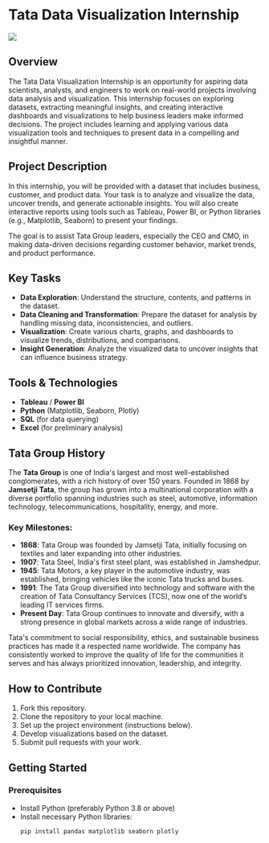 # Tata Data Visualization Internship

![](https://github.com/Lucky-akash321/TATA-Data-Visualization/blob/main/tata-logo-sign-A64W6H.jpg)

## Overview

The Tata Data Visualization Internship is an opportunity for aspiring data scientists, analysts, and engineers to work on real-world projects involving data analysis and visualization. This internship focuses on exploring datasets, extracting meaningful insights, and creating interactive dashboards and visualizations to help business leaders make informed decisions. The project includes learning and applying various data visualization tools and techniques to present data in a compelling and insightful manner.

## Project Description

In this internship, you will be provided with a dataset that includes business, customer, and product data. Your task is to analyze and visualize the data, uncover trends, and generate actionable insights. You will also create interactive reports using tools such as Tableau, Power BI, or Python libraries (e.g., Matplotlib, Seaborn) to present your findings.

The goal is to assist Tata Group leaders, especially the CEO and CMO, in making data-driven decisions regarding customer behavior, market trends, and product performance.

## Key Tasks

- **Data Exploration**: Understand the structure, contents, and patterns in the dataset.
- **Data Cleaning and Transformation**: Prepare the dataset for analysis by handling missing data, inconsistencies, and outliers.
- **Visualization**: Create various charts, graphs, and dashboards to visualize trends, distributions, and comparisons.
- **Insight Generation**: Analyze the visualized data to uncover insights that can influence business strategy.

## Tools & Technologies

- **Tableau** / **Power BI**
- **Python** (Matplotlib, Seaborn, Plotly)
- **SQL** (for data querying)
- **Excel** (for preliminary analysis)

## Tata Group History

The **Tata Group** is one of India's largest and most well-established conglomerates, with a rich history of over 150 years. Founded in 1868 by **Jamsetji Tata**, the group has grown into a multinational corporation with a diverse portfolio spanning industries such as steel, automotive, information technology, telecommunications, hospitality, energy, and more.

### Key Milestones:
- **1868**: Tata Group was founded by Jamsetji Tata, initially focusing on textiles and later expanding into other industries.
- **1907**: Tata Steel, India's first steel plant, was established in Jamshedpur.
- **1945**: Tata Motors, a key player in the automotive industry, was established, bringing vehicles like the iconic Tata trucks and buses.
- **1991**: The Tata Group diversified into technology and software with the creation of Tata Consultancy Services (TCS), now one of the world’s leading IT services firms.
- **Present Day**: Tata Group continues to innovate and diversify, with a strong presence in global markets across a wide range of industries.

Tata's commitment to social responsibility, ethics, and sustainable business practices has made it a respected name worldwide. The company has consistently worked to improve the quality of life for the communities it serves and has always prioritized innovation, leadership, and integrity.

## How to Contribute

1. Fork this repository.
2. Clone the repository to your local machine.
3. Set up the project environment (instructions below).
4. Develop visualizations based on the dataset.
5. Submit pull requests with your work.

## Getting Started

### Prerequisites

- Install Python (preferably Python 3.8 or above)
- Install necessary Python libraries:
  ```bash
  pip install pandas matplotlib seaborn plotly
